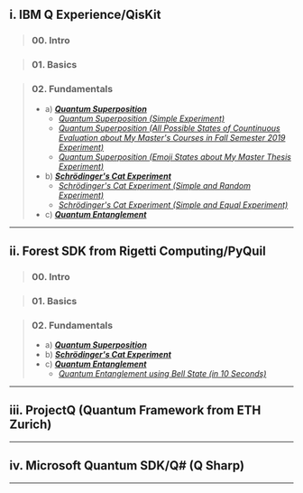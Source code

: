 ## i. IBM Q Experience/QisKit
> ### 00. Intro

> ### 01. Basics

> ### 02. Fundamentals
> * a) [**_Quantum Superposition_**](https://github.com/rubenandrebarreiro/learning-quantum-computing/tree/master/tutorials/qiskit/02.%20fundamentals/a.%20quantum-superposition)
>     * [_Quantum Superposition (Simple Experiment)_](https://github.com/rubenandrebarreiro/learning-quantum-computing/blob/master/tutorials/qiskit/02.%20fundamentals/a.%20quantum-superposition/quantum-superposition-simple-experiment.ipynb)
>     * [_Quantum Superposition (All Possible States of Countinuous Evaluation about My Master's Courses in Fall Semester 2019 Experiment)_](https://github.com/rubenandrebarreiro/learning-quantum-computing/blob/master/tutorials/qiskit/02.%20fundamentals/a.%20quantum-superposition/quantum-superposition-all-possible-states-of-continuos-evaluation-about-my-master-courses-in-fall-semester-2019-experiment.ipynb)    
>     * [_Quantum Superposition (Emoji States about My Master Thesis Experiment)_](https://github.com/rubenandrebarreiro/learning-quantum-computing/blob/master/tutorials/qiskit/02.%20fundamentals/a.%20quantum-superposition/quantum-superposition-emoji-states-about-my-master-thesis-experiment.ipynb)
> * b) [**_Schrödinger's Cat Experiment_**](https://github.com/rubenandrebarreiro/learning-quantum-computing/tree/master/tutorials/qiskit/02.%20fundamentals/b.%20schrodinger-cat-experiment)
>     * [_Schrödinger's Cat Experiment (Simple and Random Experiment)_](https://github.com/rubenandrebarreiro/learning-quantum-computing/blob/master/tutorials/qiskit/02.%20fundamentals/b.%20schrodinger-cat-experiment/schrodinger-cat-experiment-simple-and-random-experiment.ipynb)
>     * [_Schrödinger's Cat Experiment (Simple and Equal Experiment)_](https://github.com/rubenandrebarreiro/learning-quantum-computing/blob/master/tutorials/qiskit/02.%20fundamentals/b.%20schrodinger-cat-experiment/schrodinger-cat-experiment-simple-and-equal-experiment.ipynb)
> * c) [**_Quantum Entanglement_**](https://github.com/rubenandrebarreiro/learning-quantum-computing/tree/master/tutorials/qiskit/02.%20fundamentals/c.%20quantum-entanglement)

***

## ii. Forest SDK from Rigetti Computing/PyQuil
> ### 00. Intro

> ### 01. Basics

> ### 02. Fundamentals
> * a) [**_Quantum Superposition_**](https://github.com/rubenandrebarreiro/learning-quantum-computing/tree/master/tutorials/pyquil/02.%20fundamentals/a.%20quantum-superposition)
> * b) [**_Schrödinger's Cat Experiment_**](https://github.com/rubenandrebarreiro/learning-quantum-computing/tree/master/tutorials/pyquil/02.%20fundamentals/b.%20schrodinger-cat-experiment)
> * c) [**_Quantum Entanglement_**](https://github.com/rubenandrebarreiro/learning-quantum-computing/tree/master/tutorials/pyquil/02.%20fundamentals/c.%20quantum-entanglement)
>     * [_Quantum Entanglement using Bell State (in 10 Seconds)_](https://github.com/rubenandrebarreiro/learning-quantum-computing/blob/master/tutorials/pyquil/02.%20fundamentals/c.%20quantum-entanglement/quantum-entanglement-using-bell-state-in-10-seconds.ipynb)

***

## iii. ProjectQ (Quantum Framework from ETH Zurich)

***

## iv. Microsoft Quantum SDK/Q# (Q Sharp)

***
